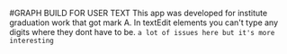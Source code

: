 #GRAPH BUILD FOR USER TEXT
This app was developed for institute graduation work that got mark A.
In textEdit elements you can't type any digits where they dont have to be.
`a lot of issues here but it's more interesting`